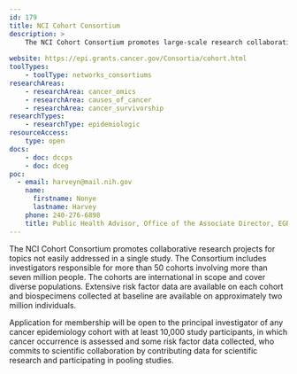 ```yaml
---
id: 179
title: NCI Cohort Consortium
description: >
    The NCI Cohort Consortium promotes large-scale research collaborations through pooling data and biospecimens collected from 50+ international cohort studies to conduct a wide range of cancer studies. 
    
website: https://epi.grants.cancer.gov/Consortia/cohort.html
toolTypes:
    - toolType: networks_consortiums
researchAreas:
    - researchArea: cancer_omics
    - researchArea: causes_of_cancer
    - researchArea: cancer_survivorship
researchTypes:
    - researchType: epidemiologic
resourceAccess:
    type: open
docs:
    - doc: dccps
    - doc: dceg
poc:
  - email: harveyn@mail.nih.gov
    name:
      firstname: Nonye
      lastname: Harvey
    phone: 240-276-6898
    title: Public Health Advisor, Office of the Associate Director, EGRP
---
```

The NCI Cohort Consortium promotes collaborative research projects for topics not easily addressed in a single study. The Consortium includes investigators responsible for more than 50 cohorts involving more than seven million people. The cohorts are international in scope and cover diverse populations. Extensive risk factor data are available on each cohort and biospecimens collected at baseline are available on approximately two million individuals. 

Application for membership will be open to the principal investigator of any cancer epidemiology cohort with at least 10,000 study participants, in which cancer occurrence is assessed and some risk factor data collected, who commits to scientific collaboration by contributing data for scientific research and participating in pooling studies.

